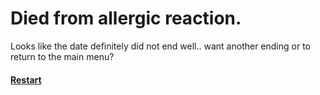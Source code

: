 # Died from allergic reaction.
Looks like the date definitely did not end well.. want another ending or to return to the main menu?

#### [Restart](../README.md)